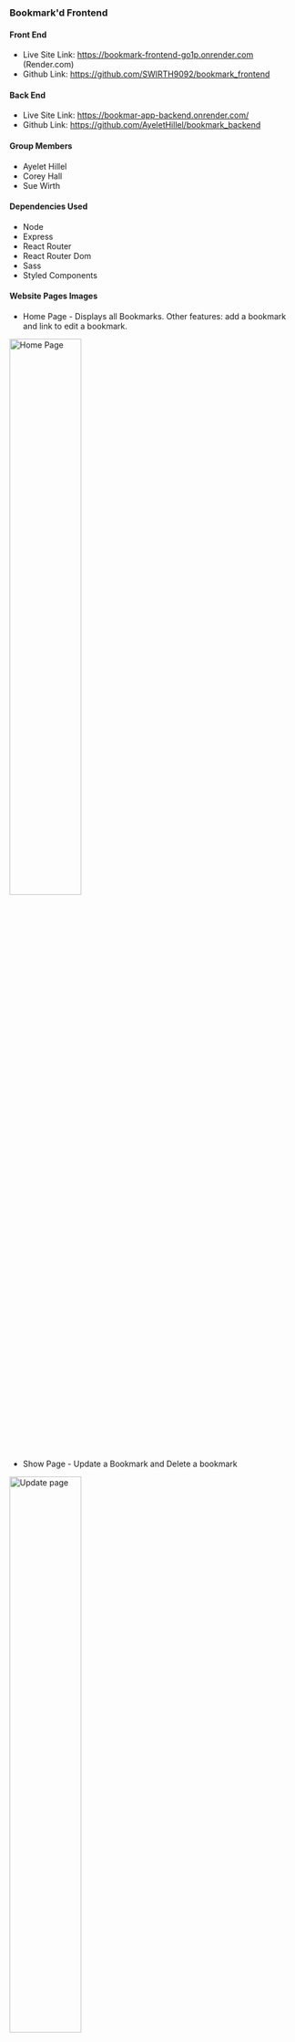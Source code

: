 ### Bookmark'd Frontend

#### Front End
- Live Site Link: https://bookmark-frontend-go1p.onrender.com  (Render.com)
- Github Link:  https://github.com/SWIRTH9092/bookmark_frontend

#### Back End
- Live Site Link:  https://bookmar-app-backend.onrender.com/
- Github Link:  https://github.com/AyeletHillel/bookmark_backend

#### Group Members
- Ayelet Hillel
- Corey Hall
- Sue Wirth

#### Dependencies Used
- Node
- Express
- React Router
- React Router Dom
- Sass
- Styled Components


#### Website Pages Images
- Home Page - Displays all Bookmarks.  Other features: add a bookmark and link to edit a bookmark.
<img src="https://i.imgur.com/2Dfcj2y.png" alt="Home Page" title="Home Page" width="50%"/>

- Show Page - Update a Bookmark and Delete a bookmark
<img src="https://i.imgur.com/2GgZrNG.png" alt="Update page" Title="Edit Page" width="50%"/>

- Responsive: Home Page. Displays all Bookmarks.  Other features: add a bookmark and link to edit a bookmark
<img src="https://i.imgur.com/0BtDaY9.png" alt="Home Page" title="Home Page" width="20%"/>"

- Show Page - Update a Bookmark and Delete a Bookmark
<img src="https://i.imgur.com/wggn9QR.png" alt="update Page" title="Component Tree" width="20%"/>

#### Component Tree
<img src="https://i.imgur.com/pU8trOA.jpg" alt="Front-end Component Tree" title="Component Tree" width="90%"/>

#### Trello Link   
<img src="https://i.imgur.com/oTH5TWj.jpg" alt="Trello" title="Trello Board" width="90%"/>

#### Component List
- createAction.js
- updateAction.js
- deleteAction.js
- Header.js
- indexLoader.js
- showLoader.js
- Index2.js
- Show.js
- App.js
- index.js
- router.js
- styles.scss
